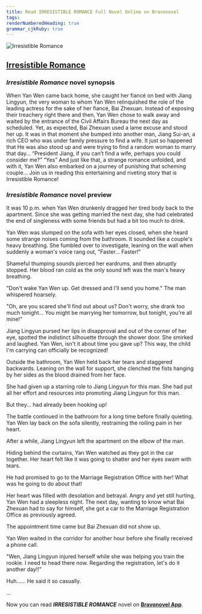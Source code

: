 ```yaml
---
title: Read IRRESISTIBLE ROMANCE Full Novel Online on Bravonovel
tags: 
renderNumberedHeading: true
grammar_cjkRuby: true
---
```


![Irresistible Romance](https://qcdn.zhangzhongyun.com/covers/15857074346317.jpg)

## [Irresistible Romance](https://www.bravonovel.com/irresistible-romance-7288)

### *Irresistible Romance* novel synopsis

When Yan Wen came back home, she caught her fiancé on bed with Jiang Lingyun, the very woman to whom Yan Wen relinquished the role of the leading actress for the sake of her fiancé, Bai Zhexuan. Instead of exposing their treachery right there and then, Yan Wen chose to walk away and waited by the entrance of the Civil Affairs Bureau the next day as scheduled. Yet, as expected, Bai Zhexuan used a lame excuse and stood her up. It was in that moment she bumped into another man, Jiang Sui-an, a rich CEO who was under family pressure to find a wife. It just so happened that He was also stood up and were trying to find a random woman to marry that day… “President Jiang, if you can’t find a wife, perhaps you could consider me?” “Yes” And just like that, a strange romance unfolded, and with it, Yan Wen also embarked on a journey of punishing that scheming couple… Join us in reading this entertaining and riveting story that is Irresistible Romance!

### *Irresistible Romance* novel preview

It was 10 p.m. when Yan Wen drunkenly dragged her tired body back to the apartment. Since she was getting married the next day, she had celebrated the end of singleness with some friends but had a bit too much to drink.

Yan Wen was slumped on the sofa with her eyes closed, when she heard some strange noises coming from the bathroom. It sounded like a couple's heavy breathing. She fumbled over to investigate, leaning on the wall when suddenly a woman's voice rang out, "Faster… Faster!"

Shameful thumping sounds pierced her eardrums, and then abruptly stopped. Her blood ran cold as the only sound left was the man's heavy breathing.

"Don't wake Yan Wen up. Get dressed and I'll send you home." The man whispered hoarsely.

"Oh, are you scared she'll find out about us? Don't worry, she drank too much tonight... You might be marrying her tomorrow, but tonight, you're all mine!"

Jiang Lingyun pursed her lips in disapproval and out of the corner of her eye, spotted the indistinct silhouette through the shower door. She smirked and laughed. Yan Wen, isn't it about time you gave up? This way, the child I'm carrying can officially be recognized!

Outside the bathroom, Yan Wen held back her tears and staggered backwards. Leaning on the wall for support, she clenched the fists hanging by her sides as the blood drained from her face.

She had given up a starring role to Jiang Lingyun for this man. She had put all her effort and resources into promoting Jiang Lingyun for this man.

But they... had already been hooking up!

The battle continued in the bathroom for a long time before finally quieting. Yan Wen lay back on the sofa silently, restraining the roiling pain in her heart.

After a while, Jiang Lingyun left the apartment on the elbow of the man.

Hiding behind the curtains, Yan Wen watched as they got in the car together. Her heart felt like it was going to shatter and her eyes swam with tears.

He had promised to go to the Marriage Registration Office with her! What was he going to do about that!

Her heart was filled with desolation and betrayal. Angry and yet still hurting, Yan Wen had a sleepless night. The next day, wanting to know what Bai Zhexuan had to say for himself, she got a car to the Marriage Registration Office as previously agreed.

The appointment time came but Bai Zhexuan did not show up.

Yan Wen waited in the corridor for another hour before she finally received a phone call.

"Wen, Jiang Lingyun injured herself while she was helping you train the rookie. I need to head there now. Regarding the registration, let's do it another day!!"

Huh…… He said it so casually.

...

Now you can read ***IRRESISTIBLE ROMANCE*** novel on [**Bravonovel App**](https://www.bravonovel.com/download-bravonovel-app).